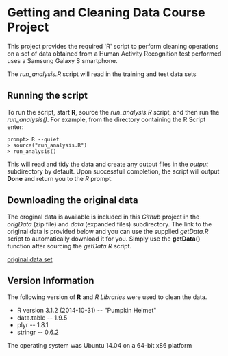Getting and Cleaning Data Course Project
========================================

This project provides the required 'R' script to perform cleaning operations on a set of data
obtained from a Human Activity Recognition test performed uses a Samsung Galaxy S smartphone.

The *run_analysis.R* script will read in the training and test data sets

Running the script
------------------

To run the script, start **R**, source the *run_analysis.R* script, and then run the 
*run_analysis()*.  For example, from the directory containing the R Script enter:

    prompt> R --quiet
    > source("run_analysis.R")
    > run_analysis()


This will read and tidy the data and create any output files in the *output* subdirectory by
default.  Upon successfull completion, the script will output **Done** and return you to the
*R* prompt.


Downloading the original data
-----------------------------

The oroginal data is available is included in this *Github* project in the *origData* (zip file)
and *data* (expanded files) subdirectory.  The link to the original data is provided below
and you can use the supplied *getData.R* script to automatically download it for you.  Simply 
use the **getData()** function after sourcing the *getData.R* script.

[original data set](https://d396qusza40orc.cloudfront.net/getdata%2Fprojectfiles%2FUCI%20HAR%20Dataset.zip) 

Version Information
-------------------

The following version of **R** and *R Libraries* were used to clean the data.

* R version 3.1.2 (2014-10-31) -- "Pumpkin Helmet"
* data.table -- 1.9.5
* plyr -- 1.8.1
* stringr -- 0.6.2

The operating system was Ubuntu 14.04 on a 64-bit x86 platform

